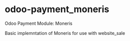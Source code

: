 odoo-payment_moneris
====================

Odoo Payment Module: Moneris

Basic implemntation of Moneris for use with website_sale